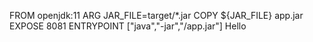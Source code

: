 FROM openjdk:11
ARG JAR_FILE=target/*.jar
COPY ${JAR_FILE} app.jar
EXPOSE 8081
ENTRYPOINT ["java","-jar","/app.jar"]
Hello
